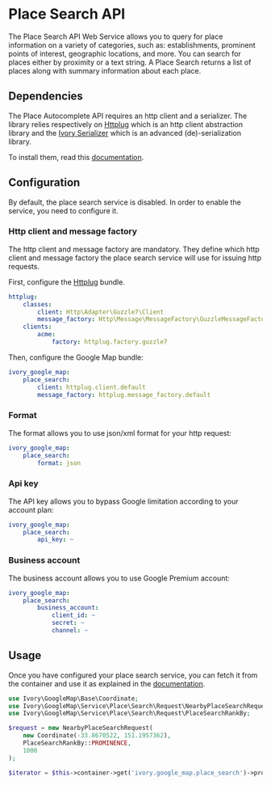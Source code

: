 # Place Search API

The Place Search API Web Service allows you to query for place information on a variety of categories, such as: 
establishments, prominent points of interest, geographic locations, and more. You can search for places either by 
proximity or a text string. A Place Search returns a list of places along with summary information about each place.

## Dependencies

The Place Autocomplete API requires an http client and a serializer. The library relies respectively on 
[Httplug](http://httplug.io/) which is an http client abstraction library and the 
[Ivory Serializer](https://github.com/egeloen/ivory-serializer) which is an advanced (de)-serialization library. 

To install them, read this [documentation](/Resources/doc/installation.md).

## Configuration

By default, the place search service is disabled. In order to enable the service, you need to configure it.

### Http client and message factory

The http client and message factory are mandatory. They define which http client and message factory the place 
search service will use for issuing http requests.
 
First, configure the [Httplug](http://httplug.io/) bundle.

``` yaml
httplug:
    classes:
        client: Http\Adapter\Guzzle7\Client
        message_factory: Http\Message\MessageFactory\GuzzleMessageFactory
    clients:
        acme:
            factory: httplug.factory.guzzle7
```

Then, configure the Google Map bundle:

``` yaml
ivory_google_map:
    place_search:
        client: httplug.client.default
        message_factory: httplug.message_factory.default
```

### Format

The format allows you to use json/xml format for your http request:

``` yaml
ivory_google_map:
    place_search:
        format: json
```

### Api key

The API key allows you to bypass Google limitation according to your account plan:

``` yaml
ivory_google_map:
    place_search:
        api_key: ~
```

### Business account

The business account allows you to use Google Premium account:

``` yaml
ivory_google_map:
    place_search:
        business_account:
            client_id: ~
            secret: ~
            channel: ~
```

## Usage

Once you have configured your place search service, you can fetch it from the container and use it as explained 
in the [documentation](https://github.com/egeloen/ivory-google-map/blob/master/doc/service/place/search/place_search.md).

``` php
use Ivory\GoogleMap\Base\Coordinate;
use Ivory\GoogleMap\Service\Place\Search\Request\NearbyPlaceSearchRequest;
use Ivory\GoogleMap\Service\Place\Search\Request\PlaceSearchRankBy;

$request = new NearbyPlaceSearchRequest(
    new Coordinate(-33.8670522, 151.1957362),
    PlaceSearchRankBy::PROMINENCE,
    1000
);

$iterator = $this->container->get('ivory.google_map.place_search')->process($request);
```
